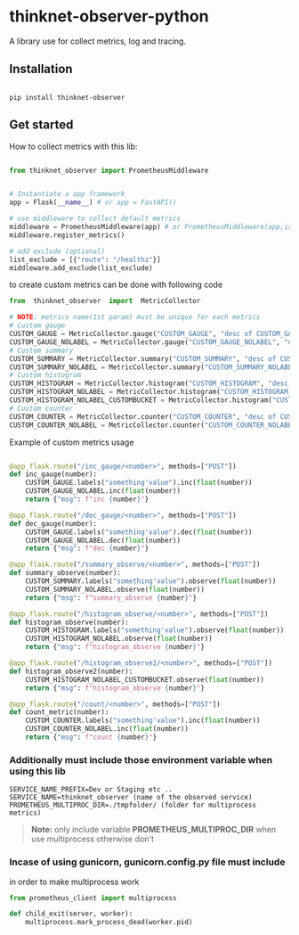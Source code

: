 # thinknet-observer-python

A library use for collect metrics, log and tracing.

  

## Installation
```

pip install thinknet-observer

```

  

## Get started

How to collect metrics with this lib:

  

```Python

from thinknet_observer import PrometheusMiddleware


# Instantiate a app framework
app = Flask(__name__) # or app = FastAPI()

# use middleware to collect default metrics
middleware = PrometheusMiddleware(app) # or PrometheusMiddleware(app,is_multiprocessing = True) when us multiprocess
middleware.register_metrics()

# add exclude (optional)
list_exclude = [{"route": "/healthz"}]
middleware.add_exclude(list_exclude)

```

to create custom metrics can be done with following code

```Python
from  thinknet_observer  import  MetricCollector

# NOTE: metrics name(1st param) must be unique for each metrics
# Custom gauge
CUSTOM_GAUGE = MetricCollector.gauge("CUSTOM_GAUGE", "desc of CUSTOM_GAUGE", ["something"])
CUSTOM_GAUGE_NOLABEL = MetricCollector.gauge("CUSTOM_GAUGE_NOLABEL", "desc of CUSTOM_GAUGE_NOLABEL")
# Custom summary
CUSTOM_SUMMARY = MetricCollector.summary("CUSTOM_SUMMARY", "desc of CUSTOM_SUMMARY", ["something"])
CUSTOM_SUMMARY_NOLABEL = MetricCollector.summary("CUSTOM_SUMMARY_NOLABEL","desc of CUSTOM_SUMMARY_NOLABEL",)
# Custom histogram
CUSTOM_HISTOGRAM = MetricCollector.histogram("CUSTOM_HISTOGRAM", "desc of CUSTOM_HISTOGRAM", ["something"])
CUSTOM_HISTOGRAM_NOLABEL = MetricCollector.histogram("CUSTOM_HISTOGRAM_NOLABEL", "desc of CUSTOM_HISTOGRAM_NOLABEL")
CUSTOM_HISTOGRAM_NOLABEL_CUSTOMBUCKET = MetricCollector.histogram("CUSTOM_HISTOGRAM_NOLABEL_CUSTOMBUCKET","desc of CUSTOM_HISTOGRAM_NOLABEL_CUSTOMBUCKET",buckets=[0.5, 0.75, 1],)
# Custom counter
CUSTOM_COUNTER = MetricCollector.counter("CUSTOM_COUNTER", "desc of CUSTOM_COUNTER", ["something"])
CUSTOM_COUNTER_NOLABEL = MetricCollector.counter("CUSTOM_COUNTER_NOLABEL", "desc of CUSTOM_COUNTER_NOLABEL")
```

Example of custom metrics usage
```Python

@app_flask.route("/inc_gauge/<number>", methods=["POST"])
def inc_gauge(number):
    CUSTOM_GAUGE.labels("something'value").inc(float(number))
    CUSTOM_GAUGE_NOLABEL.inc(float(number))
    return {"msg": f"inc {number}"}

@app_flask.route("/dec_gauge/<number>", methods=["POST"])
def dec_gauge(number):
    CUSTOM_GAUGE.labels("something'value").dec(float(number))
    CUSTOM_GAUGE_NOLABEL.dec(float(number))
    return {"msg": f"dec {number}"}

@app_flask.route("/summary_observe/<number>", methods=["POST"])
def summary_observe(number):
    CUSTOM_SUMMARY.labels("something'value").observe(float(number))
    CUSTOM_SUMMARY_NOLABEL.observe(float(number))
    return {"msg": f"summary_observe {number}"}

@app_flask.route("/histogram_observe/<number>", methods=["POST"])
def histogram_observe(number):
    CUSTOM_HISTOGRAM.labels("something'value").observe(float(number))
    CUSTOM_HISTOGRAM_NOLABEL.observe(float(number))
    return {"msg": f"histogram_observe {number}"}

@app_flask.route("/histogram_observe2/<number>", methods=["POST"])
def histogram_observe2(number):
    CUSTOM_HISTOGRAM_NOLABEL_CUSTOMBUCKET.observe(float(number))
    return {"msg": f"histogram_observe {number}"}

@app_flask.route("/count/<number>", methods=["POST"])
def count_metric(number):
    CUSTOM_COUNTER.labels("something'value").inc(float(number))
    CUSTOM_COUNTER_NOLABEL.inc(float(number))
    return {"msg": f"count {number}"}

```

### Additionally must include those environment variable when using this lib
```
SERVICE_NAME_PREFIX=Dev or Staging etc ..
SERVICE_NAME=thinknet_observer (name of the observed service)
PROMETHEUS_MULTIPROC_DIR=./tmpfolder/ (folder for multiprocess metrics)
```
> **Note:** only include variable **PROMETHEUS_MULTIPROC_DIR** when use multiprocess otherwise don't

### Incase of using gunicorn, gunicorn.config.py file must include
in order to make multiprocess work
```Python
from prometheus_client import multiprocess

def child_exit(server, worker):
    multiprocess.mark_process_dead(worker.pid)

```